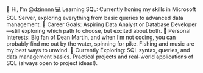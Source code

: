 👋 Hi, I’m @dzinnnn
💻 Learning SQL: Currently honing my skills in Microsoft SQL Server, exploring everything from basic queries to advanced data management.
🎯 Career Goals: Aspiring Data Analyst or Database Developer—still exploring which path to choose, but excited about both.
🎸 Personal Interests: Big fan of Dean Martin, and when I’m not coding, you can probably find me out by the water, spinning for pike. Fishing and music are my best ways to unwind.
🌱 Currently Exploring:
SQL syntax, queries, and data management basics.
Practical projects and real-world applications of SQL (always open to project ideas!).

<!---
dzinnnn/dzinnnn is a ✨ special ✨ repository because its `README.md` (this file) appears on your GitHub profile.
You can click the Preview link to take a look at your changes.
--->
